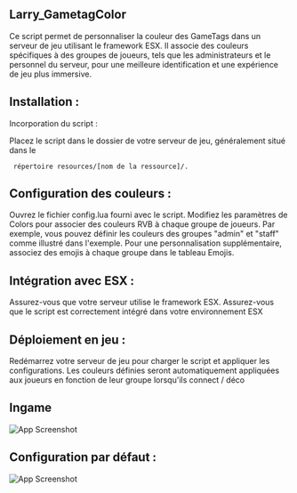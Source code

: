 ## Larry_GametagColor

Ce script permet de personnaliser la couleur des GameTags dans un serveur de jeu utilisant le framework ESX. Il associe des couleurs spécifiques à des groupes de joueurs, tels que les administrateurs et le personnel du serveur, pour une meilleure identification et une expérience de jeu plus immersive.

## Installation : 

Incorporation du script :

Placez le script dans le dossier de votre serveur de jeu, généralement situé dans le

 ` répertoire resources/[nom de la ressource]/.`

## Configuration des couleurs :

Ouvrez le fichier config.lua fourni avec le script.
Modifiez les paramètres de Colors pour associer des couleurs RVB à chaque groupe de joueurs. Par exemple, vous pouvez définir les couleurs des groupes "admin" et "staff" comme illustré dans l'exemple.
Pour une personnalisation supplémentaire, associez des emojis à chaque groupe dans le tableau Emojis.

## Intégration avec ESX :

Assurez-vous que votre serveur utilise le framework ESX.
Assurez-vous que le script est correctement intégré dans votre environnement ESX

## Déploiement en jeu :

Redémarrez votre serveur de jeu pour charger le script et appliquer les configurations.
Les couleurs définies seront automatiquement appliquées aux joueurs en fonction de leur groupe lorsqu'ils connect / déco






## Ingame

![App Screenshot](https://media.discordapp.net/attachments/1246170552222220379/1246461107900514394/image.png?ex=665c78de&is=665b275e&hm=af0148abb311abb07297711f5cd495910fb8b9d8466d3eb9e5abddeaebb195ea&=&format=webp&quality=lossless&width=222&height=468)

## Configuration par défaut :

![App Screenshot](https://media.discordapp.net/attachments/1246170552222220379/1246463836861763604/image.png?ex=665c7b68&is=665b29e8&hm=d36f05031223ad29a7a5069e7c247913ee8f9995ed0999eee3d82ade1c9c58fc&=&format=webp&quality=lossless&width=446&height=468)

